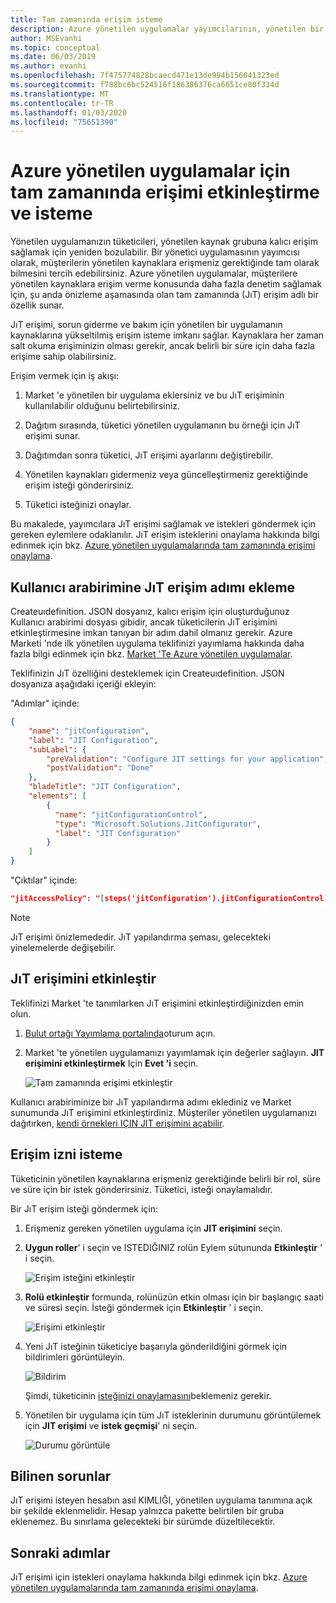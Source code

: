 ```yaml
---
title: Tam zamanında erişim isteme
description: Azure yönetilen uygulamalar yayımcılarının, yönetilen bir uygulamaya tam zamanında erişim isteme işlemini açıklar.
author: MSEvanhi
ms.topic: conceptual
ms.date: 06/03/2019
ms.author: evanhi
ms.openlocfilehash: 7f475774828bcaecd471e13de994b156041323ed
ms.sourcegitcommit: f788bc6bc524516f186386376ca6651ce80f334d
ms.translationtype: MT
ms.contentlocale: tr-TR
ms.lasthandoff: 01/03/2020
ms.locfileid: "75651390"
---
```

# <a name="enable-and-request-just-in-time-access-for-azure-managed-applications"></a>Azure yönetilen uygulamalar için tam zamanında erişimi etkinleştirme ve isteme

Yönetilen uygulamanızın tüketicileri, yönetilen kaynak grubuna kalıcı erişim sağlamak için yeniden bozulabilir. Bir yönetici uygulamasının yayımcısı olarak, müşterilerin yönetilen kaynaklara erişmeniz gerektiğinde tam olarak bilmesini tercih edebilirsiniz. Azure yönetilen uygulamalar, müşterilere yönetilen kaynaklara erişim verme konusunda daha fazla denetim sağlamak için, şu anda önizleme aşamasında olan tam zamanında (JıT) erişim adlı bir özellik sunar.

JıT erişimi, sorun giderme ve bakım için yönetilen bir uygulamanın kaynaklarına yükseltilmiş erişim isteme imkanı sağlar. Kaynaklara her zaman salt okuma erişiminizin olması gerekir, ancak belirli bir süre için daha fazla erişime sahip olabilirsiniz.

Erişim vermek için iş akışı:

1. Market 'e yönetilen bir uygulama eklersiniz ve bu JıT erişiminin kullanılabilir olduğunu belirtebilirsiniz.

1. Dağıtım sırasında, tüketici yönetilen uygulamanın bu örneği için JıT erişimi sunar.

1. Dağıtımdan sonra tüketici, JıT erişimi ayarlarını değiştirebilir.

1. Yönetilen kaynakları gidermeniz veya güncelleştirmeniz gerektiğinde erişim isteği gönderirsiniz.

1. Tüketici isteğinizi onaylar.

Bu makalede, yayımcılara JıT erişimi sağlamak ve istekleri göndermek için gereken eylemlere odaklanılır. JıT erişim isteklerini onaylama hakkında bilgi edinmek için bkz. [Azure yönetilen uygulamalarında tam zamanında erişimi onaylama](approve-just-in-time-access.md).

## <a name="add-jit-access-step-to-ui"></a>Kullanıcı arabirimine JıT erişim adımı ekleme

Createuıdefinition. JSON dosyanız, kalıcı erişim için oluşturduğunuz Kullanıcı arabirimi dosyası gibidir, ancak tüketicilerin JıT erişimini etkinleştirmesine imkan tanıyan bir adım dahil olmanız gerekir. Azure Marketi 'nde ilk yönetilen uygulama teklifinizi yayımlama hakkında daha fazla bilgi edinmek için bkz. [Market 'Te Azure yönetilen uygulamalar](publish-marketplace-app.md).

Teklifinizin JıT özelliğini desteklemek için Createuıdefinition. JSON dosyanıza aşağıdaki içeriği ekleyin:

"Adımlar" içinde:

```json
{
    "name": "jitConfiguration",
    "label": "JIT Configuration",
    "subLabel": {
        "preValidation": "Configure JIT settings for your application",
        "postValidation": "Done"
    },
    "bladeTitle": "JIT Configuration",
    "elements": [
        {
          "name": "jitConfigurationControl",
          "type": "Microsoft.Solutions.JitConfigurator",
          "label": "JIT Configuration"
        }
    ]
}
```
 
"Çıktılar" içinde:

```json
"jitAccessPolicy": "[steps('jitConfiguration').jitConfigurationControl]"
```

> [!NOTE]
> JıT erişimi önizlemededir. JıT yapılandırma şeması, gelecekteki yinelemelerde değişebilir.

## <a name="enable-jit-access"></a>JıT erişimini etkinleştir

Teklifinizi Market 'te tanımlarken JıT erişimini etkinleştirdiğinizden emin olun.

1. [Bulut ortağı Yayımlama portalında](https://cloudpartner.azure.com)oturum açın.

1. Market 'te yönetilen uygulamanızı yayımlamak için değerler sağlayın. **JIT erişimini etkinleştirmek** Için **Evet 'i** seçin.

   ![Tam zamanında erişimi etkinleştir](./media/request-just-in-time-access/marketplace-enable.png)

Kullanıcı arabiriminize bir JıT yapılandırma adımı eklediniz ve Market sunumunda JıT erişimini etkinleştirdiniz. Müşteriler yönetilen uygulamanızı dağıtırken, [kendi örnekleri IÇIN JIT erişimini açabilir](approve-just-in-time-access.md#enable-during-deployment).

## <a name="request-access"></a>Erişim izni isteme

Tüketicinin yönetilen kaynaklarına erişmeniz gerektiğinde belirli bir rol, süre ve süre için bir istek gönderirsiniz. Tüketici, isteği onaylamalıdır.

Bir JıT erişim isteği göndermek için:

1. Erişmeniz gereken yönetilen uygulama için **JIT erişimini** seçin.

1. **Uygun roller**' i seçin ve ISTEDIĞINIZ rolün Eylem sütununda **Etkinleştir** ' i seçin.

   ![Erişim isteğini etkinleştir](./media/request-just-in-time-access/send-request.png)

1. **Rolü etkinleştir** formunda, rolünüzün etkin olması için bir başlangıç saati ve süresi seçin. İsteği göndermek için **Etkinleştir** ' i seçin.

   ![Erişimi etkinleştir](./media/request-just-in-time-access/activate-access.png) 

1. Yeni JıT isteğinin tüketiciye başarıyla gönderildiğini görmek için bildirimleri görüntüleyin.

   ![Bildirim](./media/request-just-in-time-access/in-progress.png)

   Şimdi, tüketicinin [isteğinizi onaylamasını](approve-just-in-time-access.md#approve-requests)beklemeniz gerekir.

1. Yönetilen bir uygulama için tüm JıT isteklerinin durumunu görüntülemek için **JIT erişimi** ve **istek geçmişi**' ni seçin.

   ![Durumu görüntüle](./media/request-just-in-time-access/view-status.png)

## <a name="known-issues"></a>Bilinen sorunlar

JıT erişimi isteyen hesabın asıl KIMLIĞI, yönetilen uygulama tanımına açık bir şekilde eklenmelidir. Hesap yalnızca pakette belirtilen bir gruba eklenemez. Bu sınırlama gelecekteki bir sürümde düzeltilecektir.

## <a name="next-steps"></a>Sonraki adımlar

JıT erişimi için istekleri onaylama hakkında bilgi edinmek için bkz. [Azure yönetilen uygulamalarında tam zamanında erişimi onaylama](approve-just-in-time-access.md).
